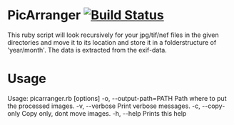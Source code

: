 # PicArranger [![Build Status](https://travis-ci.org/questmaster/PicArranger.svg?branch=master)](https://travis-ci.org/questmaster/PicArranger)
This ruby script will look recursively for your jpg/tif/nef files in the given directories and move it to its location and store it in a folderstructure of 'year/month'. The data is extracted from the exif-data.

# Usage
Usage: picarranger.rb [options] <imagefolders>
    -o, --output-path=PATH           Path where to put the processed images.
    -v, --verbose                    Print verbose messages.
    -c, --copy-only                  Copy only, dont move images.
    -h, --help                       Prints this help
    
    
